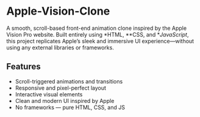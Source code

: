 # Apple-Vision-Clone

A smooth, scroll-based front-end animation clone inspired by the Apple Vision Pro website. Built entirely using *HTML, **CSS, and **JavaScript*, this project replicates Apple’s sleek and immersive UI experience—without using any external libraries or frameworks.

##  Features

- Scroll-triggered animations and transitions
- Responsive and pixel-perfect layout
- Interactive visual elements
- Clean and modern UI inspired by Apple
- No frameworks — pure HTML, CSS, and JS
